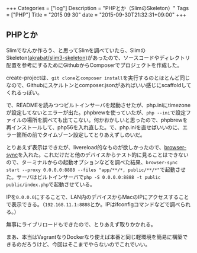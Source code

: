 +++
Categories = ["log"]
Description = "PHPとか（SlimのSkeleton）"
Tags = ["PHP"]
Title = "2015 09 30"
date = "2015-09-30T21:32:31+09:00"
+++

## PHPとか
Slimでなんか作ろう、と思ってSlimを調べていたら、SlimのSkeleton([akrabat/slim3-skeleton](https://github.com/akrabat/slim3-skeleton))があったので、ソースコードやディレクトリ配置を参考にするためにGithubからComposerでプロジェクトを作成した。

create-projectは、`git clone`と`composer install`を実行するのとほとんど同じなので、Githubにスケルトンとcomposer.jsonがあればいい感じにscaffoldしてくれるっぽい。

で、READMEを読みつつビルトインサーバを起動させたが、php.iniにtimezoneが設定してないとエラーが出た。phpbrewを使っていたが、`php --ini`で設定ファイルの場所を調べても出てこない。何かおかしいと思ったので、phpbrewを再インストールして、php56を入れ直した。で、php.iniを直せばいいのに、エラー箇所の前でタイムゾーン設定してとりあえずしのいだ。

とりあえず表示はできたが、livereload的なものが欲しかったので、[browser-sync](http://www.browsersync.io/)を入れた。これだけだと他のデバイスからテスト的に見ることはできないので、ターミナルからの起動オプションなどを調べた結果、`browser-sync start --proxy 0.0.0.0:8888 --files "app/**/*, public/**/*"`で起動させた。サーバはビルトインサーバで`php -S 0.0.0.0:8888 -t public public/index.php`で起動させている。

IPを`0.0.0.0`にすることで、LAN内のデバイスからMacのIPにアクセスすることで表示できる。（`192.168.11.1:8888`とか。IPはifconfigコマンドなどで調べられる。）

無事にライブリロードもできたので、とりあえず取りかかれる。

まあ、本当はVagrantなりDockerなり使えば本番と同じ軽環境を簡易に構築できるのだろうけど、今回はそこまでやらないのでこれでいい。